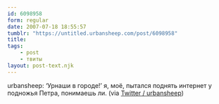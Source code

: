 ```yaml
---
id: 6098958
form: regular
date: 2007-07-18 18:55:57
tumblr: "https://untitled.urbansheep.com/post/6098958"
title:
tags:
    - post
    - твиты
layout: post-text.njk
---
```


<p>urbansheep: &lsquo;Урнаши в городе!&rsquo; я, моё, пытался поднять интернет у подножья Петра, понимаешь ли. (via <a href="http://twitter.com/urbansheep/statuses/156014582">Twitter / urbansheep</a>)</p>

